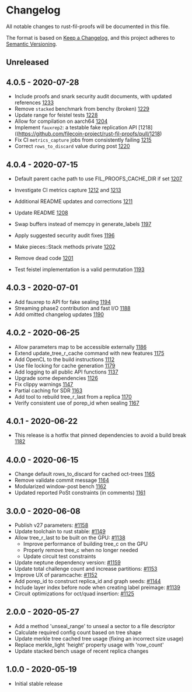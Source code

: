 # Changelog

All notable changes to rust-fil-proofs will be documented in this file.

The format is based on [Keep a Changelog](https://keepachangelog.com/en/1.0.0/),
and this project adheres to [Semantic Versioning](https://book.async.rs/overview/stability-guarantees.html).

## Unreleased


## 4.0.5 - 2020-07-28

- Include proofs and snark security audit documents, with updated references [1233](https://github.com/filecoin-project/rust-fil-proofs/pull/1233)
- Remove `stacked` benchmark from benchy (broken) [1229](https://github.com/filecoin-project/rust-fil-proofs/pull/1229)
- Update range for feistel tests [1228](https://github.com/filecoin-project/rust-fil-proofs/pull/1228)
- Allow for compilation on aarch64 [1204](https://github.com/filecoin-project/rust-fil-proofs/pull/1204)
- Implement `fauxrep2`: a testable fake replication API [1218]((https://github.com/filecoin-project/rust-fil-proofs/pull/1218)
- Fix CI `metrics_capture` jobs from consistently failing [1215](https://github.com/filecoin-project/rust-fil-proofs/pull/1215)
- Correct `rows_to_discard` value during post [1220](https://github.com/filecoin-project/rust-fil-proofs/pull/1220)

## 4.0.4 - 2020-07-15

- Default parent cache path to use FIL_PROOFS_CACHE_DIR if set [1207](https://github.com/filecoin-project/rust-fil-proofs/pull/1207)
- Investigate CI metrics capture [1212](https://github.com/filecoin-project/rust-fil-proofs/pull/1212) and [1213](https://github.com/filecoin-project/rust-fil-proofs/pull/1213)

- Additional README updates and corrections [1211](https://github.com/filecoin-project/rust-fil-proofs/pull/1211)
- Update README [1208](https://github.com/filecoin-project/rust-fil-proofs/pull/1208)
- Swap buffers instead of memcpy in generate_labels [1197](https://github.com/filecoin-project/rust-fil-proofs/pull/1197)
- Apply suggested security audit fixes [1196](https://github.com/filecoin-project/rust-fil-proofs/pull/1196)
- Make pieces::Stack methods private [1202](https://github.com/filecoin-project/rust-fil-proofs/pull/1202)
- Remove dead code [1201](https://github.com/filecoin-project/rust-fil-proofs/pull/1201)
- Test feistel implementation is a valid permutation [1193](https://github.com/filecoin-project/rust-fil-proofs/pull/1193)

## 4.0.3 - 2020-07-01

- Add fauxrep to API for fake sealing [1194](https://github.com/filecoin-project/rust-fil-proofs/pull/1194)
- Streaming phase2 contribution and fast I/O [1188](https://github.com/filecoin-project/rust-fil-proofs/pull/1188)
- Add omitted changelog updates [1190](https://github.com/filecoin-project/rust-fil-proofs/pull/1190)

## 4.0.2 - 2020-06-25

- Allow parameters map to be accessible externally [1186](https://github.com/filecoin-project/rust-fil-proofs/pull/1186)
- Extend update_tree_r_cache command with new features [1175](https://github.com/filecoin-project/rust-fil-proofs/pull/1175)
- Add OpenCL to the build instructions [1112](https://github.com/filecoin-project/rust-fil-proofs/pull/1112)
- Use file locking for cache generation [1179](https://github.com/filecoin-project/rust-fil-proofs/pull/1179)
- Add logging to all public API functions [1137](https://github.com/filecoin-project/rust-fil-proofs/pull/1137)
- Upgrade some dependencies [1126](https://github.com/filecoin-project/rust-fil-proofs/pull/1126)
- Fix clippy warnings [1147](https://github.com/filecoin-project/rust-fil-proofs/pull/1147)
- Partial caching for SDR [1163](https://github.com/filecoin-project/rust-fil-proofs/pull/1163)
- Add tool to rebuild tree_r_last from a replica [1170](https://github.com/filecoin-project/rust-fil-proofs/pull/1170)
- Verify consistent use of porep_id when sealing [1167](https://github.com/filecoin-project/rust-fil-proofs/pull/1167)

## 4.0.1 - 2020-06-22

- This release is a hotfix that pinned dependencies to avoid a build break [1182](https://github.com/filecoin-project/rust-fil-proofs/pull/1182)

## 4.0.0 - 2020-06-15

- Change default rows_to_discard for cached oct-trees [1165](https://github.com/filecoin-project/rust-fil-proofs/pull/1165)
- Remove validate commit message [1164](https://github.com/filecoin-project/rust-fil-proofs/pull/1164)
- Modularized window-post bench [1162](https://github.com/filecoin-project/rust-fil-proofs/pull/1162)
- Updated reported PoSt constraints (in comments) [1161](https://github.com/filecoin-project/rust-fil-proofs/pull/1161)

## 3.0.0 - 2020-06-08

- Publish v27 parameters: [#1158](https://github.com/filecoin-project/rust-fil-proofs/pull/1158)
- Update toolchain to rust stable: [#1149](https://github.com/filecoin-project/rust-fil-proofs/pull/1149)
- Allow tree_r_last to be built on the GPU: [#1138](https://github.com/filecoin-project/rust-fil-proofs/pull/1138)
  - Improve performance of building tree_c on the GPU
  - Properly remove tree_c when no longer needed
  - Update circuit test constraints
- Update neptune dependency version: [#1159](https://github.com/filecoin-project/rust-fil-proofs/pull/1159)
- Update total challenge count and increase partitions: [#1153](https://github.com/filecoin-project/rust-fil-proofs/pull/1153)
- Improve UX of paramcache: [#1152](https://github.com/filecoin-project/rust-fil-proofs/pull/1152)
- Add porep_id to construct replica_id and graph seeds: [#1144](https://github.com/filecoin-project/rust-fil-proofs/pull/1144)
- Include layer index before node when creating label preimage: [#1139](https://github.com/filecoin-project/rust-fil-proofs/pull/1139)
- Circuit optimizations for oct/quad insertion: [#1125](https://github.com/filecoin-project/rust-fil-proofs/pull/1125)

## 2.0.0 - 2020-05-27

- Add a method 'unseal_range' to unseal a sector to a file descriptor
- Calculate required config count based on tree shape
- Update merkle tree cached tree usage (fixing an incorrect size usage)
- Replace merkle_light 'height' property usage with 'row_count'
- Update stacked bench usage of recent replica changes

## 1.0.0 - 2020-05-19

- Initial stable release


[Unreleased]: https://github.com/filecoin-project/rust-fil-proofs/compare/v4.0.5...HEAD
[4.0.5]: https://github.com/filecoin-project/rust-fil-proofs/tree/releases/v4.0.5
[4.0.4]: https://github.com/filecoin-project/rust-fil-proofs/tree/releases/v4.0.4
[4.0.3]: https://github.com/filecoin-project/rust-fil-proofs/tree/releases/v4.0.3
[4.0.2]: https://github.com/filecoin-project/rust-fil-proofs/tree/releases/v4.0.2
[4.0.1]: https://github.com/filecoin-project/rust-fil-proofs/tree/releases/v4.0.0
[3.0.0]: https://github.com/filecoin-project/rust-fil-proofs/tree/releases/v3.0.0
[2.0.0]: https://github.com/filecoin-project/rust-fil-proofs/tree/releases/v2.0.0
[1.0.0]: https://github.com/filecoin-project/rust-fil-proofs/tree/releases/v1.0.0
